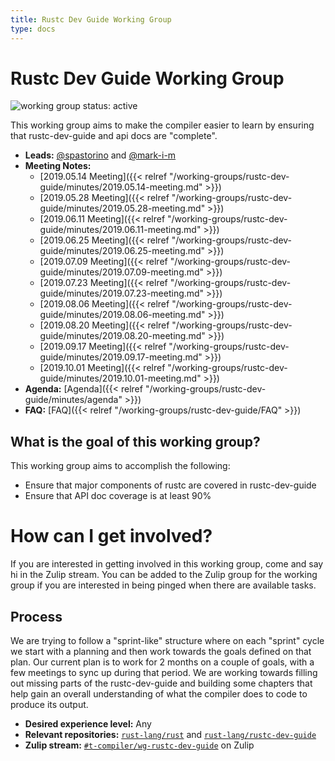 ```yaml
---
title: Rustc Dev Guide Working Group
type: docs
---
```

# Rustc Dev Guide Working Group
![working group status: active][status]

This working group aims to make the compiler easier to learn by ensuring that rustc-dev-guide and api docs are "complete".

- **Leads:**  [@spastorino][spastorino] and [@mark-i-m][markim]
- **Meeting Notes:** 
    - [2019.05.14 Meeting]({{< relref "/working-groups/rustc-dev-guide/minutes/2019.05.14-meeting.md" >}})
    - [2019.05.28 Meeting]({{< relref "/working-groups/rustc-dev-guide/minutes/2019.05.28-meeting.md" >}})
    - [2019.06.11 Meeting]({{< relref "/working-groups/rustc-dev-guide/minutes/2019.06.11-meeting.md" >}})
    - [2019.06.25 Meeting]({{< relref "/working-groups/rustc-dev-guide/minutes/2019.06.25-meeting.md" >}})
    - [2019.07.09 Meeting]({{< relref "/working-groups/rustc-dev-guide/minutes/2019.07.09-meeting.md" >}})
    - [2019.07.23 Meeting]({{< relref "/working-groups/rustc-dev-guide/minutes/2019.07.23-meeting.md" >}})
    - [2019.08.06 Meeting]({{< relref "/working-groups/rustc-dev-guide/minutes/2019.08.06-meeting.md" >}})
    - [2019.08.20 Meeting]({{< relref "/working-groups/rustc-dev-guide/minutes/2019.08.20-meeting.md" >}})
    - [2019.09.17 Meeting]({{< relref "/working-groups/rustc-dev-guide/minutes/2019.09.17-meeting.md" >}})
    - [2019.10.01 Meeting]({{< relref "/working-groups/rustc-dev-guide/minutes/2019.10.01-meeting.md" >}})
- **Agenda:** [Agenda]({{< relref "/working-groups/rustc-dev-guide/minutes/agenda" >}})
- **FAQ:** [FAQ]({{< relref "/working-groups/rustc-dev-guide/FAQ" >}})

[status]: https://img.shields.io/badge/status-active-brightgreen.svg?style=for-the-badge
[spastorino]: https://github.com/spastorino
[markim]: https://github.com/mark-i-m

## What is the goal of this working group?
This working group aims to accomplish the following:

- Ensure that major components of rustc are covered in rustc-dev-guide
- Ensure that API doc coverage is at least 90%

# How can I get involved?
If you are interested in getting involved in this working group, come and say hi in the Zulip
stream. You can be added to the Zulip group for the working group if you are interested in being
pinged when there are available tasks.

## Process
We are trying to follow a "sprint-like" structure where on each "sprint" cycle we start with a planning and then
work towards the goals defined on that plan. Our current plan is to work for 2 months on a couple of goals, with a few meetings to sync up during that period. We are working towards filling out missing parts of the rustc-dev-guide and building some chapters that help gain an overall understanding of what the compiler does to code to produce its output.

- **Desired experience level:** Any
- **Relevant repositories:** [`rust-lang/rust`][rust-repo] and [`rust-lang/rustc-dev-guide`][rustc-dev-guide-repo]
- **Zulip stream:** [`#t-compiler/wg-rustc-dev-guide`][zulip] on Zulip

[rust-repo]: https://github.com/rust-lang/rust
[rustc-dev-guide-repo]: https://github.com/rust-lang/rustc-dev-guide
[zulip]: https://rust-lang.zulipchat.com/#narrow/stream/196385-t-compiler.2Fwg-rustc-dev-guide
